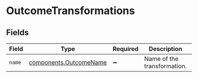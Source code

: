 # OutcomeTransformations


## Fields

| Field                                                            | Type                                                             | Required                                                         | Description                                                      | Example                                                          |
| ---------------------------------------------------------------- | ---------------------------------------------------------------- | ---------------------------------------------------------------- | ---------------------------------------------------------------- | ---------------------------------------------------------------- |
| `name`                                                           | [components.OutcomeName](../../models/components/outcomename.md) | :heavy_minus_sign:                                               | Name of the transformation.                                      | force_mit                                                        |